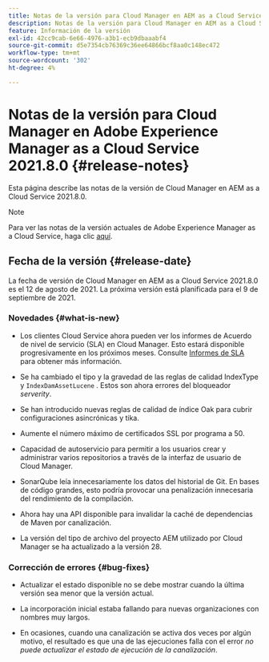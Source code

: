 ```yaml
---
title: Notas de la versión para Cloud Manager en AEM as a Cloud Service Versión 2021.8.0
description: Notas de la versión para Cloud Manager en AEM as a Cloud Service Versión 2021.8.0
feature: Información de la versión
exl-id: 42cc9cab-6e66-4976-a3b1-ecb9dbaaabf4
source-git-commit: d5e7354cb76369c36ee64866bcf8aa0c148ec472
workflow-type: tm+mt
source-wordcount: '302'
ht-degree: 4%

---
```


# Notas de la versión para Cloud Manager en Adobe Experience Manager as a Cloud Service 2021.8.0 {#release-notes}

Esta página describe las notas de la versión de Cloud Manager en AEM as a Cloud Service 2021.8.0.

>[!NOTE]
>Para ver las notas de la versión actuales de Adobe Experience Manager as a Cloud Service, haga clic [aquí](https://experienceleague.adobe.com/docs/experience-manager-cloud-service/release-notes/release-notes/release-notes-current.html?lang=es).

## Fecha de la versión {#release-date}

La fecha de versión de Cloud Manager en AEM as a Cloud Service 2021.8.0 es el 12 de agosto de 2021.
La próxima versión está planificada para el 9 de septiembre de 2021.

### Novedades {#what-is-new}

* Los clientes Cloud Service ahora pueden ver los informes de Acuerdo de nivel de servicio (SLA) en Cloud Manager. Esto estará disponible progresivamente en los próximos meses.
Consulte [Informes de SLA](https://experienceleague.adobe.com/docs/experience-manager-cloud-service/implementing/using-cloud-manager/sla-reporting.html) para obtener más información.

* Se ha cambiado el tipo y la gravedad de las reglas de calidad IndexType y `IndexDamAssetLucene` . Estos son ahora errores del bloqueador *serverity*.

* Se han introducido nuevas reglas de calidad de índice Oak para cubrir configuraciones asincrónicas y tika.

* Aumente el número máximo de certificados SSL por programa a 50.

* Capacidad de autoservicio para permitir a los usuarios crear y administrar varios repositorios a través de la interfaz de usuario de Cloud Manager.

* SonarQube leía innecesariamente los datos del historial de Git. En bases de código grandes, esto podría provocar una penalización innecesaria del rendimiento de la compilación.

* Ahora hay una API disponible para invalidar la caché de dependencias de Maven por canalización.

* La versión del tipo de archivo del proyecto AEM utilizado por Cloud Manager se ha actualizado a la versión 28.

### Corrección de errores {#bug-fixes}

* Actualizar el estado disponible no se debe mostrar cuando la última versión sea menor que la versión actual.

* La incorporación inicial estaba fallando para nuevas organizaciones con nombres muy largos.

* En ocasiones, cuando una canalización se activa dos veces por algún motivo, el resultado es que una de las ejecuciones falla con el error *no puede actualizar el estado de ejecución de la canalización*.


